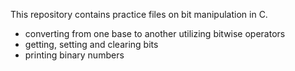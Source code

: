 This repository contains practice files on bit manipulation in C.
- converting from one base to another utilizing bitwise operators
- getting, setting and clearing bits
- printing binary numbers
